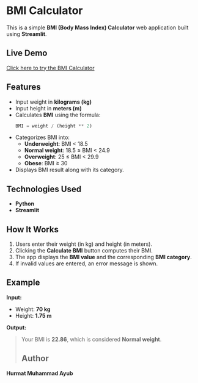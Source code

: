 # BMI Calculator

This is a simple **BMI (Body Mass Index) Calculator** web application built using **Streamlit**.

## Live Demo

[Click here to try the BMI Calculator](https://bmi-calculator-by-hurmat-ayub.streamlit.app/)

## Features

- Input weight in **kilograms (kg)**
- Input height in **meters (m)**
- Calculates **BMI** using the formula:
  ```python
  BMI = weight / (height ** 2)
  ```
- Categorizes BMI into:
  - **Underweight**: BMI < 18.5
  - **Normal weight**: 18.5 ≤ BMI < 24.9
  - **Overweight**: 25 ≤ BMI < 29.9
  - **Obese**: BMI ≥ 30
- Displays BMI result along with its category.

## Technologies Used

- **Python**
- **Streamlit**

## How It Works

1. Users enter their weight (in kg) and height (in meters).
2. Clicking the **Calculate BMI** button computes their BMI.
3. The app displays the **BMI value** and the corresponding **BMI category**.
4. If invalid values are entered, an error message is shown.

## Example

**Input:**

- Weight: **70 kg**
- Height: **1.75 m**

**Output:**

> Your BMI is **22.86**, which is considered **Normal weight**.
>
> ## Author

**Hurmat Muhammad Ayub**

